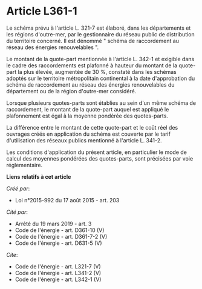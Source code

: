 # Article L361-1

Le schéma prévu à l'article L. 321-7 est élaboré, dans les départements et les régions d'outre-mer, par le gestionnaire du
réseau public de distribution du territoire concerné. Il est dénommé " schéma de raccordement au réseau des énergies
renouvelables ". 

Le montant de la quote-part mentionnée à l'article L. 342-1 et exigible dans le cadre des raccordements est plafonné à
hauteur du montant de la quote-part la plus élevée, augmentée de 30 %, constaté dans les schémas adoptés sur le territoire
métropolitain continental à la date d'approbation du schéma de raccordement au réseau des énergies renouvelables du
département ou de la région d'outre-mer considéré. 

Lorsque plusieurs quotes-parts sont établies au sein d'un même schéma de raccordement, le montant de la quote-part auquel est
appliqué le plafonnement est égal à la moyenne pondérée des quotes-parts. 

La différence entre le montant de cette quote-part et le coût réel des ouvrages créés en application du schéma est couverte
par le tarif d'utilisation des réseaux publics mentionné à l'article L. 341-2. 

Les conditions d'application du présent article, en particulier le mode de calcul des moyennes pondérées des quotes-parts,
sont précisées par voie réglementaire.

**Liens relatifs à cet article**

_Créé par_:

  - Loi n°2015-992 du 17 août 2015 - art. 203

_Cité par_:

  - Arrêté du 19 mars 2019 - art. 3
  - Code de l'énergie - art. D361-10 (V)
  - Code de l'énergie - art. D361-7-2 (V)
  - Code de l'énergie - art. D631-5 (V)

_Cite_:

  - Code de l'énergie - art. L321-7 (V)
  - Code de l'énergie - art. L341-2 (V)
  - Code de l'énergie - art. L342-1 (V)
